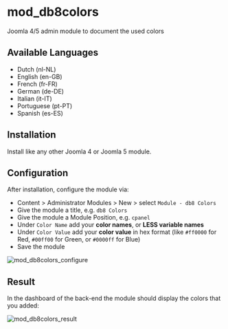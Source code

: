 # mod_db8colors
Joomla 4/5 admin module to document the used colors

## Available Languages
- Dutch (nl-NL)
- English (en-GB)
- French (fr-FR)
- German (de-DE)
- Italian (it-IT)
- Portuguese (pt-PT)
- Spanish (es-ES)

## Installation
Install like any other Joomla 4 or Joomla 5 module.

## Configuration
After installation, configure the module via: 
- Content > Administrator Modules > New > select ``Module - db8 Colors``
- Give the module a title, e.g. ``db8 Colors``
- Give the module a Module Position, e.g. ``cpanel``
- Under ``Color Name`` add your **color names**, or **LESS variable names**
- Under ``Color Value`` add your **color value** in hex format (like ``#ff0000`` for Red, ``#00ff00`` for Green, or ``#0000ff`` for Blue)
- Save the module

![mod_db8colors_configure](https://github.com/pe7er/mod_db8colors/assets/1217850/5d988a70-88fa-4645-8b0f-370417da2a1d)


## Result
In the dashboard of the back-end the module should display the colors that you added:

![mod_db8colors_result](https://github.com/pe7er/mod_db8colors/assets/1217850/4847a21c-34cf-4c95-b5b2-74fe753568ed)


